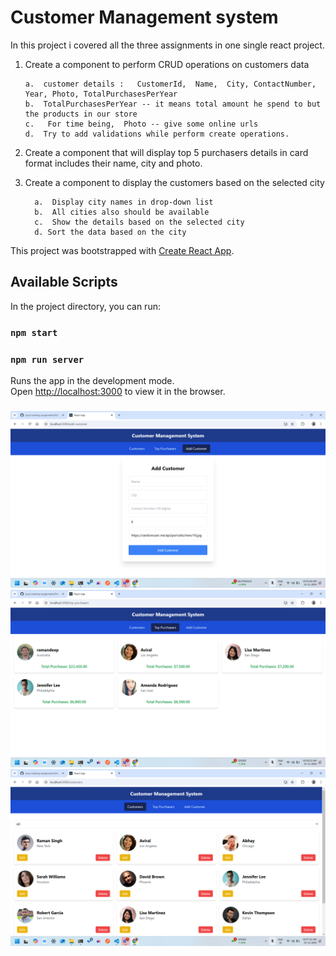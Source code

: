 # Customer Management system

In this project i covered all the three assignments in one single react project.
1.  Create a component to perform CRUD operations on customers data

		a.  customer details :   CustomerId,  Name,  City, ContactNumber, Year, Photo, TotalPurchasesPerYear 
		b.  TotalPurchasesPerYear -- it means total amount he spend to but the products in our store
		c.   For time being,  Photo -- give some online urls 
		d.  Try to add validations while perform create operations. 
		

2.   Create a component  that will display top 5 purchasers  details in card format includes their name, city and photo. 

3.    Create a component to display the  customers based on the selected city

			a.  Display city names in drop-down list 
			b.  All cities also should be available 
			c.  Show the details based on the selected city 
			d. Sort the data based on the city 

This project was bootstrapped with [Create React App](https://github.com/facebook/create-react-app).

## Available Scripts

In the project directory, you can run:

### `npm start`
### `npm run server`

Runs the app in the development mode.\
Open [http://localhost:3000](http://localhost:3000) to view it in the browser.


###
![Ui](/Nov-21-2024-Task-Solutions/screenshots/Screenshot%20(290).png/)
![Ui](/Nov-21-2024-Task-Solutions/screenshots/Screenshot%20(291).png/)
![Ui](/Nov-21-2024-Task-Solutions/screenshots/Screenshot%20(292).png/)